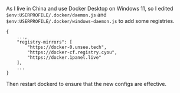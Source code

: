 As I live in China and use Docker Desktop on Windows 11, so I edited `$env:USERPROFILE/.docker/daemon.js` and `$env:USERPROFILE/.docker/windows-daemon.js` to add some registries.
```
{
    ...,
    "registry-mirrors": [
    	"https://docker-0.unsee.tech",
        "https://docker-cf.registry.cyou",
        "https://docker.1panel.live"
    ],
    ...
}
```

Then restart dockerd to ensure that the new configs are effective. 
